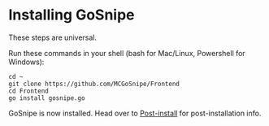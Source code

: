 # Installing GoSnipe

These steps are universal.

Run these commands in your shell (bash for Mac/Linux, Powershell for Windows):
```
cd ~
git clone https://github.com/MCGoSnipe/Frontend
cd Frontend
go install gosnipe.go
```

GoSnipe is now installed. Head over to [Post-install](post-install) for post-installation info.